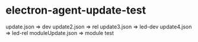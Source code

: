 # electron-agent-update-test
update.json => dev
update2.json => rel
update3.json => led-dev
update4.json => led-rel
moduleUpdate.json => module test
